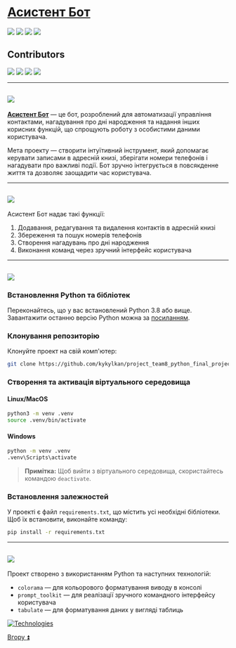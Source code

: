 
<a id="top"></a>
# [Асистент Бот](https://github.com/kykylkan/project_team8_python_final_project)

<a href="#1"><img src="https://img.shields.io/badge/Опис Проeкту-512BD4?style=for-the-badge"/></a> <a href="#2"><img src="https://img.shields.io/badge/Функції-ECD53F?style=for-the-badge"/></a> <a href="#3"><img src="https://img.shields.io/badge/Підготовка до роботи-007054?style=for-the-badge"/></a> <a href="#4"><img src="https://img.shields.io/badge/Застосовані технології-A9225C?style=for-the-badge"/></a>

## Contributors
<a href="https://github.com/kykylkan"><img src="https://img.shields.io/badge/kykylkan-40AEF0?style=for-the-badge&logo=github&logoColor=212121"/></a> <a href="https://github.com/romahawk"><img src="https://img.shields.io/badge/romahawk-0099E5?style=for-the-badge&logo=github&logoColor=212121"/></a> <a href="https://github.com/iDimov"><img src="https://img.shields.io/badge/iDimov-40AEF0?style=for-the-badge&logo=github&logoColor=212121"/></a> <a href="https://github.com/RomanS1994"><img src="https://img.shields.io/badge/RomanS1994-0099E5?style=for-the-badge&logo=github&logoColor=212121"/></a>

___
<a id="1"></a>

## <img src="https://img.shields.io/badge/Опис Проeкту-512BD4?style=for-the-badge"/>

[__Асистент Бот__](https://github.com/kykylkan/project_team8_python_final_project) — це бот, розроблений для автоматизації управління контактами, нагадування про дні народження та надання інших корисних функцій, що спрощують роботу з особистими даними користувача.

Мета проекту — створити інтуїтивний інструмент, який допомагає керувати записами в адресній книзі, зберігати номери телефонів і нагадувати про важливі події. Бот зручно інтегрується в повсякденне життя та дозволяє заощадити час користувача.

___
<a id="2"></a>

## <img src="https://img.shields.io/badge/Функції-ECD53F?style=for-the-badge"/>

Асистент Бот надає такі функції:
1. Додавання, редагування та видалення контактів в адресній книзі
2. Збереження та пошук номерів телефонів
3. Створення нагадувань про дні народження
4. Виконання команд через зручний інтерфейс користувача

___
<a id="3"></a>

## <img src="https://img.shields.io/badge/Підготовка до роботи-007054?style=for-the-badge"/>

### Встановлення Python та бібліотек

Переконайтесь, що у вас встановлений Python 3.8 або вище. Завантажити останню версію Python можна за [посиланням](https://www.python.org/).

### Клонування репозиторію
Клонуйте проект на свій комп'ютер:
```bash
git clone https://github.com/kykylkan/project_team8_python_final_project
```

### Створення та активація віртуального середовища

#### Linux/MacOS
```bash
python3 -m venv .venv
source .venv/bin/activate
```

#### Windows
```bash
python -m venv .venv
.venv\Scripts\activate
```

> **Примітка:** Щоб вийти з віртуального середовища, скористайтесь командою `deactivate`.

### Встановлення залежностей

У проекті є файл `requirements.txt`, що містить усі необхідні бібліотеки. Щоб їх встановити, виконайте команду:
```bash
pip install -r requirements.txt
```

___
<a id="4"></a>

## <img src="https://img.shields.io/badge/Застосовані технології-A9225C?style=for-the-badge"/>

Проект створено з використанням Python та наступних технологій:

- `colorama` — для кольорового форматування виводу в консолі
- `prompt_toolkit` — для реалізації зручного командного інтерфейсу користувача
- `tabulate` — для форматування даних у вигляді таблиць


[![Technologies](https://skillicons.dev/icons?i=python,github,git,vscode)](https://skillicons.dev)

[Вгору :arrow_double_up:](#top)
 
